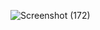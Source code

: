 ![Screenshot (172)](https://user-images.githubusercontent.com/52909024/126743425-df3e02ca-4e07-4250-899b-7ad37ef1b097.png)

 





